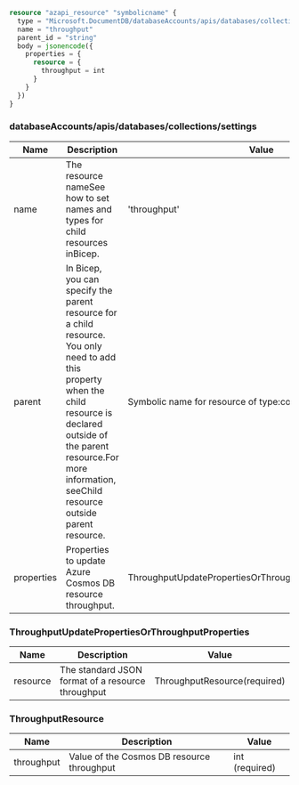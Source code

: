 ```terraform
resource "azapi_resource" "symbolicname" {
  type = "Microsoft.DocumentDB/databaseAccounts/apis/databases/collections/settings@2016-03-31"
  name = "throughput"
  parent_id = "string"
  body = jsonencode({
    properties = {
      resource = {
        throughput = int
      }
    }
  })
}

```

### databaseAccounts/apis/databases/collections/settings

| Name | Description | Value |
|-|-|-|
| name | The resource nameSee how to set names and types for child resources inBicep. | 'throughput' |
| parent | In Bicep, you can specify the parent resource for a child resource. You only need to add this property when the child resource is declared outside of the parent resource.For more information, seeChild resource outside parent resource. | Symbolic name for resource of type:collections |
| properties | Properties to update Azure Cosmos DB resource throughput. | ThroughputUpdatePropertiesOrThroughputProperties(required) |


### ThroughputUpdatePropertiesOrThroughputProperties

| Name | Description | Value |
|-|-|-|
| resource | The standard JSON format of a resource throughput | ThroughputResource(required) |


### ThroughputResource

| Name | Description | Value |
|-|-|-|
| throughput | Value of the Cosmos DB resource throughput | int (required) |


